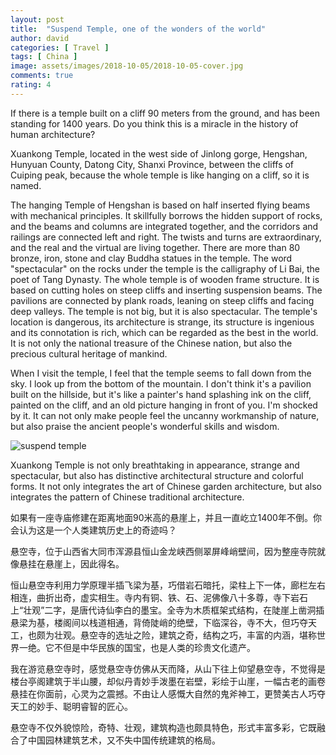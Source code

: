```yaml
---
layout: post
title:  "Suspend Temple, one of the wonders of the world"
author: david
categories: [ Travel ]
tags: [ China ]
image: assets/images/2018-10-05/2018-10-05-cover.jpg
comments: true
rating: 4
---
```

If there is a temple built on a cliff 90 meters from the ground, and has been standing for 1400 years. Do you think this is a miracle in the history of human architecture?

Xuankong Temple, located in the west side of Jinlong gorge, Hengshan, Hunyuan County, Datong City, Shanxi Province, between the cliffs of Cuiping peak, because the whole temple is like hanging on a cliff, so it is named.

The hanging Temple of Hengshan is based on half inserted flying beams with mechanical principles. It skillfully borrows the hidden support of rocks, and the beams and columns are integrated together, and the corridors and railings are connected left and right. The twists and turns are extraordinary, and the real and the virtual are living together. There are more than 80 bronze, iron, stone and clay Buddha statues in the temple. The word "spectacular" on the rocks under the temple is the calligraphy of Li Bai, the poet of Tang Dynasty. The whole temple is of wooden frame structure. It is based on cutting holes on steep cliffs and inserting suspension beams. The pavilions are connected by plank roads, leaning on steep cliffs and facing deep valleys. The temple is not big, but it is also spectacular. The temple's location is dangerous, its architecture is strange, its structure is ingenious and its connotation is rich, which can be regarded as the best in the world. It is not only the national treasure of the Chinese nation, but also the precious cultural heritage of mankind.

When I visit the temple, I feel that the temple seems to fall down from the sky. I look up from the bottom of the mountain. I don't think it's a pavilion built on the hillside, but it's like a painter's hand splashing ink on the cliff, painted on the cliff, and an old picture hanging in front of you. I'm shocked by it. It can not only make people feel the uncanny workmanship of nature, but also praise the ancient people's wonderful skills and wisdom.

![suspend temple]({{site.baseurl}}/assets/images/2018-10-05/2018-10-05-02.jpg)

Xuankong Temple is not only breathtaking in appearance, strange and spectacular, but also has distinctive architectural structure and colorful forms. It not only integrates the art of Chinese garden architecture, but also integrates the pattern of Chinese traditional architecture.

如果有一座寺庙修建在距离地面90米高的悬崖上，并且一直屹立1400年不倒。你会认为这是一个人类建筑历史上的奇迹吗？

悬空寺，位于山西省大同市浑源县恒山金龙峡西侧翠屏峰峭壁间，因为整座寺院就像悬挂在悬崖上，因此得名。

恒山悬空寺利用力学原理半插飞梁为基，巧借岩石暗托，梁柱上下一体，廊栏左右相连，曲折出奇，虚实相生。寺内有铜、铁、石、泥佛像八十多尊，寺下岩石上“壮观”二字，是唐代诗仙李白的墨宝。全寺为木质框架式结构，在陡崖上凿洞插悬梁为基，楼阁间以栈道相通，背倚陡峭的绝壁，下临深谷，寺不大，但巧夺天工，也颇为壮观。悬空寺的选址之险，建筑之奇，结构之巧，丰富的内涵，堪称世界一绝。它不但是中华民族的国宝，也是人类的珍贵文化遗产。

我在游览悬空寺时，感觉悬空寺仿佛从天而降，从山下往上仰望悬空寺，不觉得是楼台亭阁建筑于半山腰，却似丹青妙手泼墨在岩壁，彩绘于山崖，一幅古老的画卷悬挂在你面前，心灵为之震撼。不由让人感慨大自然的鬼斧神工，更赞美古人巧夺天工的妙手、聪明睿智的匠心。

悬空寺不仅外貌惊险，奇特、壮观，建筑构造也颇具特色，形式丰富多彩，它既融合了中国园林建筑艺术，又不失中国传统建筑的格局。